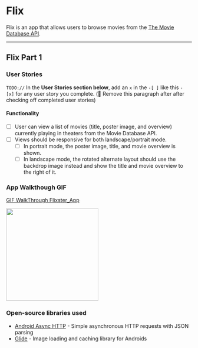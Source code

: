 # Flix
Flix is an app that allows users to browse movies from the [The Movie Database API](http://docs.themoviedb.apiary.io/#).

---

## Flix Part 1

### User Stories
`TODO://` In the **User Stories section below**, add an `x` in the `-[ ]` like this `- [x]` for any user story you complete. (🚫 Remove this paragraph after after checking off completed user stories)

#### Functionality 
- [ ] User can view a list of movies (title, poster image, and overview) currently playing in theaters from the Movie Database API.
- [ ]  Views should be responsive for both landscape/portrait mode.
   - [ ] In portrait mode, the poster image, title, and movie overview is shown.
   - [ ] In landscape mode, the rotated alternate layout should use the backdrop image instead and show the title and movie overview to the right of it.

### App Walkthough GIF
[GIF WalkThrough Flixster_App](https://user-images.githubusercontent.com/72578270/155826952-65c88641-d47e-4615-a5a0-7f9543c707e0.gif)

<img src="YOUR_GIF_URL_HERE" width=250><br>

### Open-source libraries used

- [Android Async HTTP](https://github.com/codepath/CPAsyncHttpClient) - Simple asynchronous HTTP requests with JSON parsing
- [Glide](https://github.com/bumptech/glide) - Image loading and caching library for Androids
